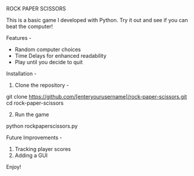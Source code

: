 ROCK PAPER SCISSORS

This is a basic game I developed with Python. Try it out and see if you can beat the computer!

Features -
- Random computer choices
- Time Delays for enhanced readability
- Play until you decide to quit

Installation -

1. Clone the repository -

git clone https://github.com/[enteryourusername]/rock-paper-scissors.git<br>
cd rock-paper-scissors<br>

2. Run the game
   
python rockpaperscissors.py

Future Improvements -

1. Tracking player scores
2. Adding a GUI

Enjoy!

